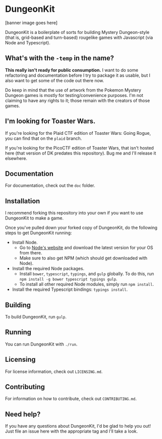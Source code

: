 # DungeonKit

[banner image goes here]

DungeonKit is a boilerplate of sorts for building Mystery Dungeon-style (that is, grid-based and turn-based) rougelike
games with Javascript (via Node and Typescript).

## What's with the `-temp` in the name?

**This really isn't ready for public consumption.**  I want to do some refactoring and documentation before I try to package it as usable, but I also want to get some of the code out there now.

Do keep in mind that the use of artwork from the Pokemon Mystery Dungeon games is mostly for testing/convenience purposes.  I'm not claiming to have any rights to it; those remain with the creators of those games.

## I'm looking for Toaster Wars.

If you're looking for the Plaid CTF edition of Toaster Wars: Going Rogue, you can find that on the `plaid` branch.

If you're looking for the PicoCTF edition of Toaster Wars, that isn't hosted here (that version of DK predates this repository).  Bug me and I'll release it elsewhere.

## Documentation

For documentation, check out the `doc` folder.

## Installation

I recommend forking this repository into your own if you want to use DungeonKit to make a game.

Once you've pulled down your forked copy of DungeonKit, do the following steps to get DungeonKit running:

- Install Node.
	- Go to [Node's website](https://nodejs.org) and download the latest version for your OS from there.
	- Make sure to also get NPM (which should get downloaded with Node).
- Install the required Node packages.
	- Install `bower`, `typescript`, `typings`, and `gulp` globally.  To do this, run `npm install -g bower typescript typings gulp`.
	- To install all other required Node modules, simply run `npm install`.
- Install the required Typescript bindings: `typings install`.

## Building

To build DungeonKit, run `gulp`.

## Running

You can run DungeonKit with `./run`.

## Licensing

For license information, check out `LICENSING.md`.

## Contributing

For information on how to contribute, check out `CONTRIBUTING.md`.

## Need help?

If you have any questions about DungeonKit, I'd be glad to help you out!  Just file an issue here with the appropriate
tag and I'll take a look.
